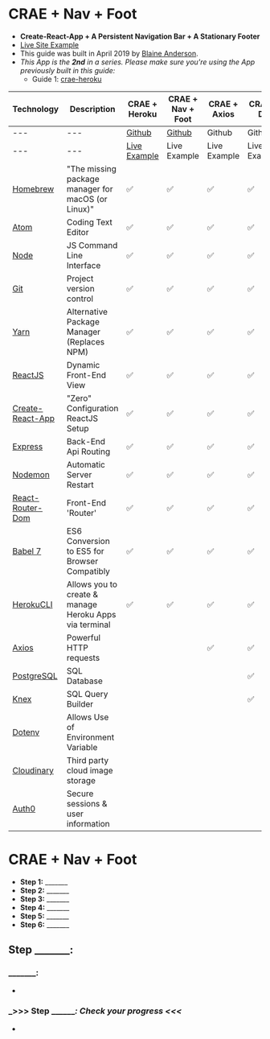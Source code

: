 # CRAE + Nav + Foot
  * **Create-React-App + A Persistent Navigation Bar + A Stationary Footer**
  * [Live Site Example](https://crae-nav-foot.herokuapp.com/)
  * This guide was built in April 2019 by [Blaine Anderson](https://github.com/BlaineAndersonDev).
  * *This App is the __2nd__ in a series. Please make sure you're using the App previously built in this guide:*
    * Guide 1: [crae-heroku](https://github.com/BlaineAndersonDev/crae-heroku#crae--heroku)
  <!-- * Blaine Anderson's [Portfolio](http://www.blaineandersondev.com/) -->

  | Technology | Description | CRAE + Heroku | CRAE + Nav + Foot | CRAE + Axios | CRAE + Db | CRAE + Dotenv | CRAE + Cloudinary | CRAE + Auth0 |
  | --- | --- | --- | --- | --- | --- | --- | --- | --- |
  | --- | --- | [Github](https://github.com/BlaineAndersonDev/crae-heroku#crae--heroku) | [Github](https://github.com/BlaineAndersonDev/crae-nav-foot) | Github | Github | Github | Github | Github |
  | --- | --- | [Live Example](https://crae-nav-foot.herokuapp.com/) | Live Example | Live Example | Live Example | Live Example | Live Example | Live Example |
  | [Homebrew](https://brew.sh/) | "The missing package manager for macOS (or Linux)" | :white_check_mark: | :white_check_mark: | :white_check_mark: | :white_check_mark: | :white_check_mark: | :white_check_mark: | :white_check_mark: |
  | [Atom](https://atom.io/) | Coding Text Editor | :white_check_mark: | :white_check_mark: | :white_check_mark: | :white_check_mark: | :white_check_mark: | :white_check_mark: | :white_check_mark: |
  | [Node](https://nodejs.org/en/) | JS Command Line Interface | :white_check_mark: | :white_check_mark: | :white_check_mark: | :white_check_mark: | :white_check_mark: | :white_check_mark: | :white_check_mark: |
  | [Git](https://git-scm.com/) | Project version control | :white_check_mark: | :white_check_mark: | :white_check_mark: | :white_check_mark: | :white_check_mark: | :white_check_mark: | :white_check_mark: |
  | [Yarn](https://github.com/yarnpkg/yarn) | Alternative Package Manager (Replaces NPM) | :white_check_mark: | :white_check_mark: | :white_check_mark: | :white_check_mark: | :white_check_mark: | :white_check_mark: | :white_check_mark: |
  | [ReactJS](https://reactjs.org/) | Dynamic Front-End View | :white_check_mark: | :white_check_mark: | :white_check_mark: | :white_check_mark: | :white_check_mark: | :white_check_mark: | :white_check_mark: |
  | [Create-React-App](https://github.com/facebook/create-react-app) | "Zero" Configuration ReactJS Setup | :white_check_mark: | :white_check_mark: | :white_check_mark: | :white_check_mark: | :white_check_mark: | :white_check_mark: | :white_check_mark: |
  | [Express](https://expressjs.com/) | Back-End Api Routing | :white_check_mark: | :white_check_mark: | :white_check_mark: | :white_check_mark: | :white_check_mark: | :white_check_mark: | :white_check_mark: |
  | [Nodemon](https://nodemon.io/) | Automatic Server Restart | :white_check_mark: | :white_check_mark: | :white_check_mark: | :white_check_mark: | :white_check_mark: | :white_check_mark: | :white_check_mark: |
  | [React-Router-Dom](https://github.com/ReactTraining/react-router#readme) | Front-End 'Router' | :white_check_mark: | :white_check_mark: | :white_check_mark: | :white_check_mark: | :white_check_mark: | :white_check_mark: | :white_check_mark: |
  | [Babel 7](https://babeljs.io/) | ES6 Conversion to ES5 for Browser Compatibly | :white_check_mark: | :white_check_mark: | :white_check_mark: | :white_check_mark: | :white_check_mark: | :white_check_mark: | :white_check_mark: | :white_check_mark: |
  | [HerokuCLI](https://devcenter.heroku.com/articles/heroku-cli) | Allows you to create & manage Heroku Apps via terminal | :white_check_mark: | :white_check_mark: | :white_check_mark: | :white_check_mark: | :white_check_mark: | :white_check_mark: | :white_check_mark: |
  | [Axios](https://github.com/axios/axios) | Powerful HTTP requests | | | :white_check_mark: | :white_check_mark: | :white_check_mark: | :white_check_mark: | :white_check_mark: |
  | [PostgreSQL](https://www.postgresql.org/) | SQL Database | | | | :white_check_mark: | :white_check_mark: | :white_check_mark: | :white_check_mark: |
  | [Knex](https://knexjs.org/) | SQL Query Builder | | | | :white_check_mark: | :white_check_mark: | :white_check_mark: | :white_check_mark: |
  | [Dotenv](https://github.com/motdotla/dotenv#readme) | Allows Use of Environment Variable | | | | | :white_check_mark: | :white_check_mark: | :white_check_mark: |
  | [Cloudinary](https://cloudinary.com/) | Third party cloud image storage | | | | | | :white_check_mark: | :white_check_mark: |
  | [Auth0](https://auth0.com/) | Secure sessions & user information | | | | | | | :white_check_mark: |

# CRAE + Nav + Foot
  * **Step 1:** _______
  * **Step 2:** _______
  * **Step 3:** _______
  * **Step 4:** _______
  * **Step 5:** _______
  * **Step 6:** _______

## **Step _______:**
### _______:
  *
### **_>>> Step _______: Check your progress <<<_**
  *




<!--
## **Step 6:** Celebration! :clap:
  * **===> You've Competed The App! <====**
  * At this point, you've created a fully functional **CRAE** stack Application **AND** Deployed it to Heroku! Congrats!
  * Now you can begin adding your own content to the current setup if you want.
  * I hope you enjoyed what has been a hell of a journey for me (which really means I did SO MUCH READING)!
  * Also consider checking out some of my other guides if your interested, otherwise I wish you a great day! :wave:

## Credits!
  * Original guides I used to learn (though some are outdated and I had to make due):
    * [Dave Ceddia: Deploy React and Express to Heroku](https://daveceddia.com/deploy-react-express-app-heroku/)
    * [John Contreras: Running Create React App and Express (CRAE) on Heroku](https://originmaster.com/running-create-react-app-and-express-crae-on-heroku-c39a39fe7851)
    * [Ashish Nandan Singh: How to deploy a React app with an Express server on Heroku](https://medium.freecodecamp.org/how-to-deploy-a-react-app-with-an-express-server-on-heroku-32244fe5a250)
  * A compiled list of Github Markdown safe Emoji's (Copy and Paste even!) :smile:
    * [rxaviers gist](https://gist.github.com/rxaviers/7360908)


## :floppy_disk: ---===> Continue Learning? <===--- :floppy_disk:
  * If your interested in continuing to make this App even better, why not check out the next Guide in the series?
    * *The next guide focuses on creating a simplistic, useful & persistant Navigtion Bar, as well as a Footer that actually stays where it should!*
    * [CRAE+Nav+Foot]( )
 -->

  <!--
  | Guide | Description |
  | --- | --- |
  | [CRAE+Heroku](https://github.com/BlaineAndersonDev/crae-heroku#crae--heroku) | A detailed guide to building a basic [Create-React-App](https://github.com/facebook/create-react-app) + [Express](https://expressjs.com/) App and deploy it to [Heroku](https://www.heroku.com/). The First Guide In The Series. |
  | CRAE+Nav+Foot | This guide focuses on creating a persistent Top level Navigation bar & a footer that stays grounded. ([Example](________)) |
  | CRAE+Axios | A guide aimed to implement the [Axios](https://github.com/axios/axios) routing library for simple but powerful HTTP requests. |
  | CRAE+DB | A continuation guide to incorporate a fully fleshed [PostgreSQL](https://www.postgresql.org/) Database & [Knex](https://knexjs.org/) SQL Query Builder into your App. |
  | CRAE+Dotenv | A guide to implementing [Dotenv](https://github.com/motdotla/dotenv#readme) into your App. |
  | CRAE+Cloudinary | This guide allows you to store images in a third party app called [Cloudinary](https://cloudinary.com/). |
  | CRAE+Auth0 | A guide to help implement secure sessions, logins and user information retrieval using [Auth0](https://auth0.com/). | -->
